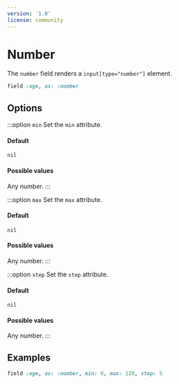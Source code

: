 ```yaml
---
version: '1.0'
license: community
---
```


# Number

The `number` field renders a `input[type="number"]` element.

```ruby
field :age, as: :number
```

## Options

:::option `min`
Set the `min` attribute.

#### Default

`nil`

#### Possible values

Any number.
:::

:::option `max`
Set the `max` attribute.

#### Default

`nil`

#### Possible values

Any number.
:::

:::option `step`
Set the `step` attribute.

#### Default

`nil`

#### Possible values

Any number.
:::

## Examples

```ruby
field :age, as: :number, min: 0, max: 120, step: 5
```
